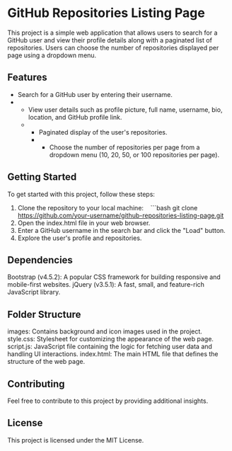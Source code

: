 # GitHub Repositories Listing Page 
This project is a simple web application that allows users to search for a GitHub user and view their profile details along with a paginated list of repositories. Users can choose the number of repositories displayed per page using a dropdown menu. 

## Features
- Search for a GitHub user by entering their username.
- - View user details such as profile picture, full name, username, bio, location, and GitHub profile link.
  - - Paginated display of the user's repositories.
    - - Choose the number of repositories per page from a dropdown menu (10, 20, 50, or 100 repositories per page).

## Getting Started 
To get started with this project, follow these steps: 
1. Clone the repository to your local machine:    ```bash    git clone https://github.com/your-username/github-repositories-listing-page.git
2. Open the index.html file in your web browser.
3. Enter a GitHub username in the search bar and click the "Load" button.
4. Explore the user's profile and repositories.

## Dependencies
Bootstrap (v4.5.2): A popular CSS framework for building responsive and mobile-first websites.
jQuery (v3.5.1): A fast, small, and feature-rich JavaScript library. 

## Folder Structure 
images: Contains background and icon images used in the project. 
style.css: Stylesheet for customizing the appearance of the web page. 
script.js: JavaScript file containing the logic for fetching user data and handling UI interactions. 
index.html: The main HTML file that defines the structure of the web page. 

## Contributing 
Feel free to contribute to this project by providing additional insights.

## License 
This project is licensed under the MIT License.
